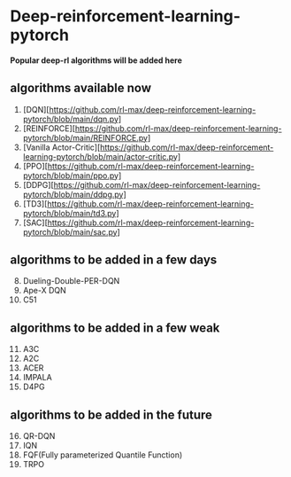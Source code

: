 # Deep-reinforcement-learning-pytorch
#### Popular deep-rl algorithms will be added here
## algorithms available now
1. [DQN][https://github.com/rl-max/deep-reinforcement-learning-pytorch/blob/main/dqn.py]
2. [REINFORCE][https://github.com/rl-max/deep-reinforcement-learning-pytorch/blob/main/REINFORCE.py]
3. [Vanilla Actor-Critic][https://github.com/rl-max/deep-reinforcement-learning-pytorch/blob/main/actor-critic.py]
4. [PPO][https://github.com/rl-max/deep-reinforcement-learning-pytorch/blob/main/ppo.py]
5. [DDPG][https://github.com/rl-max/deep-reinforcement-learning-pytorch/blob/main/ddpg.py]
6. [TD3][https://github.com/rl-max/deep-reinforcement-learning-pytorch/blob/main/td3.py]
7. [SAC][https://github.com/rl-max/deep-reinforcement-learning-pytorch/blob/main/sac.py]
## algorithms to be added in a few days
8. Dueling-Double-PER-DQN
9. Ape-X DQN
10. C51
## algorithms to be added in a few weak
11. A3C
12. A2C
13. ACER
14. IMPALA
15. D4PG
## algorithms to be added in the future
16. QR-DQN
17. IQN
18. FQF(Fully parameterized Quantile Function)
19. TRPO